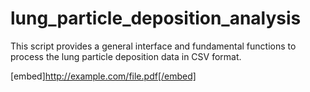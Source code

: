 # lung_particle_deposition_analysis
This script provides a general interface and fundamental functions to process the lung particle deposition data in CSV format.

[embed]http://example.com/file.pdf[/embed]

